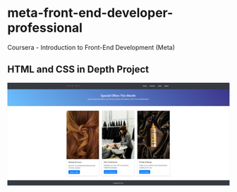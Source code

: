 # meta-front-end-developer-professional
Coursera - Introduction to Front-End Development (Meta)

## HTML and CSS in Depth Project
![hair day homepage](https://github.com/victorjongsoon/meta-front-end-developer-professional/blob/main/4.html-and-css-in-depth/week3/assg/hair-day.PNG)
